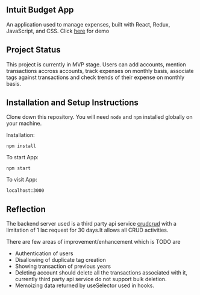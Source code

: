 ## Intuit Budget App 

An application used to manage expenses, built with React, Redux, JavaScript, and CSS. 
Click [here](https://intuit-budget-app.web.app/) for demo

## Project Status

This project is currently in MVP stage. Users can add accounts, mention transactions accross accounts, track expenses on monthly basis, associate tags against transactions and check trends of their expense on monthly basis.


## Installation and Setup Instructions

Clone down this repository. You will need `node` and `npm` installed globally on your machine.  

Installation:

`npm install`  

To start App:  

`npm start`  
 
To visit App:

`localhost:3000`  

## Reflection


The backend server used is a third party api service [crudcrud](https://crudcrud.com/)  with a limitation of 1 lac request for 30 days.It allows all CRUD activities.

There are few areas of improvement/enhancement which is TODO are
* Authentication of users
* Disallowing of duplicate tag creation
* Showing transaction of previous years
* Deleting account should delete all the transactions associated with it, currently third party api service do not support bulk deletion.
* Memoizing data returned by useSelector used in hooks.

  
